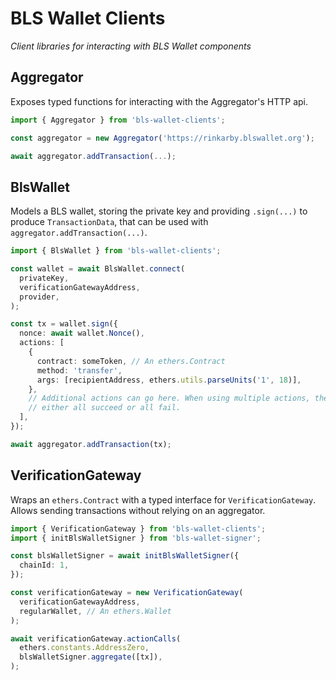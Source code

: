 # BLS Wallet Clients

*Client libraries for interacting with BLS Wallet components*

## Aggregator

Exposes typed functions for interacting with the Aggregator's HTTP api.

```ts
import { Aggregator } from 'bls-wallet-clients';

const aggregator = new Aggregator('https://rinkarby.blswallet.org');

await aggregator.addTransaction(...);
```

## BlsWallet

Models a BLS wallet, storing the private key and providing `.sign(...)` to
produce `TransactionData`, that can be used with
`aggregator.addTransaction(...)`.

```ts
import { BlsWallet } from 'bls-wallet-clients';

const wallet = await BlsWallet.connect(
  privateKey,
  verificationGatewayAddress,
  provider,
);

const tx = wallet.sign({
  nonce: await wallet.Nonce(),
  actions: [
    {
      contract: someToken, // An ethers.Contract
      method: 'transfer',
      args: [recipientAddress, ethers.utils.parseUnits('1', 18)],
    },
    // Additional actions can go here. When using multiple actions, they'll
    // either all succeed or all fail.
  ],
});

await aggregator.addTransaction(tx);
```

## VerificationGateway

Wraps an `ethers.Contract` with a typed interface for `VerificationGateway`.
Allows sending transactions without relying on an aggregator.

```ts
import { VerificationGateway } from 'bls-wallet-clients';
import { initBlsWalletSigner } from 'bls-wallet-signer';

const blsWalletSigner = await initBlsWalletSigner({
  chainId: 1,
});

const verificationGateway = new VerificationGateway(
  verificationGatewayAddress,
  regularWallet, // An ethers.Wallet
);

await verificationGateway.actionCalls(
  ethers.constants.AddressZero,
  blsWalletSigner.aggregate([tx]),
);
```
